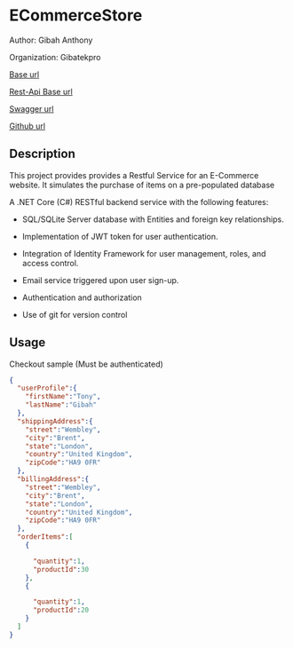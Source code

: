# ECommerceStore
Author: Gibah Anthony

Organization: Gibatekpro

[Base url](https://storecomerce.azurewebsites.net)

[Rest-Api Base url](https://storecomerce.azurewebsites.net/api)

[Swagger url](https://storecomerce.azurewebsites.net/swagger/index.html)

[Github url](https://github.com/gibatekpro/ECommerceStore)

## Description

This project provides provides a Restful Service for an E-Commerce website.
It simulates the purchase of items on a pre-populated database

A .NET Core (C#) RESTful backend service with the following features: 
* SQL/SQLite Server database with Entities
and foreign key relationships.

* Implementation of JWT token for user authentication. 

* Integration of Identity Framework for user management, roles, and access control. 

* Email service triggered upon user sign-up.

* Authentication and authorization

* Use of git for version control

## Usage
Checkout sample (Must be authenticated)
```json
{
  "userProfile":{
    "firstName":"Tony",
    "lastName":"Gibah"
  },
  "shippingAddress":{
    "street":"Wembley",
    "city":"Brent",
    "state":"London",
    "country":"United Kingdom",
    "zipCode":"HA9 0FR"
  },
  "billingAddress":{
    "street":"Wembley",
    "city":"Brent",
    "state":"London",
    "country":"United Kingdom",
    "zipCode":"HA9 0FR"
  },
  "orderItems":[
    {

      "quantity":1,
      "productId":30
    },
    {

      "quantity":1,
      "productId":20
    }
  ]
}
```
